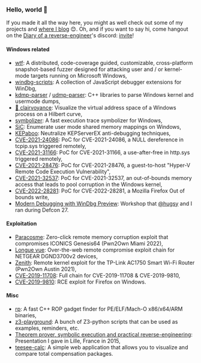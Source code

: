 ### Hello, world 👋

If you made it all the way here, you might as well check out some of my projects and [where I blog](https://doar-e.github.io/) 😊. Oh, and if you want to say hi, come hangout on the [Diary of a reverse-engineer](https://doar-e.github.io/)'s discord: [invite](https://discord.gg/4JBWKDNyYs)!

#### Windows related

- [wtf](https://github.com/0vercl0k/wtf): A distributed, code-coverage guided, customizable, cross-platform snapshot-based fuzzer designed for attacking user and / or kernel-mode targets running on Microsoft Windows,
- [windbg-scripts](https://github.com/0vercl0k/windbg-scripts): A collection of JavaScript debugger extensions for WinDbg,
- [kdmp-parser](https://github.com/0vercl0k/kdmp-parser) / [udmp-parser](https://github.com/0vercl0k/udmp-parser): C++ libraries to parse Windows kernel and usermode dumps,
- [🔮 clairvoyance](https://github.com/0vercl0k/clairvoyance): Visualize the virtual address space of a Windows process on a Hilbert curve,
- [symbolizer](https://github.com/0vercl0k/symbolizer): A fast execution trace symbolizer for Windows,
- [SiC](https://github.com/0vercl0k/sic): Enumerate user mode shared memory mappings on Windows,
- [KEPaboo](https://github.com/0vercl0k/KEPaboo): Neutralize KEPServerEX anti-debugging techniques,
- [CVE-2021-24086](https://github.com/0vercl0k/CVE-2021-24086): PoC for CVE-2021-24086, a NULL dereference in tcpip.sys triggered remotely,
- [CVE-2021-31166](https://github.com/0vercl0k/CVE-2021-31166): PoC for CVE-2021-31166, a use-after-free in http.sys triggered remotely,
- [CVE-2021-28476](https://github.com/0vercl0k/CVE-2021-28476): PoC for CVE-2021-28476, a guest-to-host "Hyper-V Remote Code Execution Vulnerability",
- [CVE-2021-32537](https://github.com/0vercl0k/CVE-2021-32537): PoC for CVE-2021-32537, an out-of-bounds memory access that leads to pool corruption in the Windows kernel,
- [CVE-2022-28281](https://github.com/0vercl0k/CVE-2022-28281): PoC for CVE-2022-28281, a Mozilla Firefox Out of bounds write,
- [Modern Debugging with WinDbg Preview](https://github.com/hugsy/defcon_27_windbg_workshop): Workshop that [@hugsy](https://github.com/hugsy) and I ran during Defcon 27.

#### Exploitation

- [Paracosme](https://github.com/0vercl0k/paracosme): Zero-click remote memory corruption exploit that compromises ICONICS Genesis64 (Pwn2Own Miami 2022),
- [Longue vue](https://github.com/0vercl0k/longue-vue): Over-the-web remote compromise exploit chain for NETGEAR DGND3700v2 devices,
- [Zenith](https://github.com/0vercl0k/zenith): Remote kernel exploit for the TP-Link AC1750 Smart Wi-Fi Router (Pwn2Own Austin 2021),
- [CVE-2019-11708](https://github.com/0vercl0k/CVE-2019-11708): Full chain for CVE-2019-11708 & CVE-2019-9810,
- [CVE-2019-9810](https://github.com/0vercl0k/CVE-2019-9810): RCE exploit for Firefox on Windows.

#### Misc

- [rp](https://github.com/0vercl0k/rp): A fast C++ ROP gadget finder for PE/ELF/Mach-O x86/x64/ARM binaries,
- [z3-playground](https://github.com/0vercl0k/z3-playground): A bunch of Z3-python scripts that can be used as examples, reminders, etc.
- [Theorem prover, symbolic execution and practical reverse-engineering](https://doar-e.github.io/presentations/securityday2015/SecDay-Lille-2015-Axel-0vercl0k-Souchet.html#/): Presentation I gave in Lille, France in 2015,
- [teesee-calc](https://github.com/0vercl0k/teesee-calc): A simple web application that allows you to visualize and compare total compensation packages.
